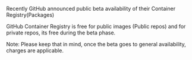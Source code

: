 Recently GitHub announced public beta availability of their Container Registry(Packages)

GitHub Container Registry is free for public images (Public repos) and for private repos, its free during the beta phase. 

Note: Please keep that in mind, once the beta goes to general availability, charges are applicable.